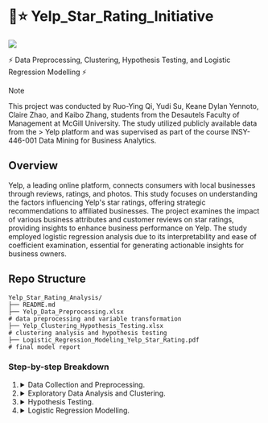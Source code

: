 # 📝⭐  Yelp_Star_Rating_Initiative
![](https://img.shields.io/badge/python-3.10%2B-blue?logo=Python)

⚡ Data Preprocessing, Clustering, Hypothesis Testing, and Logistic Regression Modelling ⚡

> [!NOTE]
> This project was conducted by Ruo-Ying Qi, Yudi Su, Keane Dylan Yennoto, Claire Zhao, and Kaibo Zhang, students from the Desautels Faculty of Management at McGill University. The study utilized publicly available data from the > Yelp platform and was supervised as part of the course INSY-446-001 Data Mining for Business Analytics.

## Overview
Yelp, a leading online platform, connects consumers with local businesses through reviews, ratings, and photos. This study focuses on understanding the factors influencing Yelp's star ratings, offering strategic recommendations to affiliated businesses. The project examines the impact of various business attributes and customer reviews on star ratings, providing insights to enhance business performance on Yelp. The study employed logistic regression analysis due to its interpretability and ease of coefficient examination, essential for generating actionable insights for business owners.

## Repo Structure
```
Yelp_Star_Rating_Analysis/
├── README.md
├── Yelp_Data_Preprocessing.xlsx                                          # data preprocessing and variable transformation
├── Yelp_Clustering_Hypothesis_Testing.xlsx                               # clustering analysis and hypothesis testing
├── Logistic_Regression_Modeling_Yelp_Star_Rating.pdf                     # final model report
```
### Step-by-step Breakdown

1. <details>
    <summary>Data Collection and Preprocessing.</summary>

    - The data utilized for this analysis comes from Yelp's public dataset, consisting of five distinct files capturing business information, reviews, and geographical data. Key preprocessing steps included:
        - Grouping businesses by continent using longitude and latitude coordinates to simplify the analysis.
        - Dropping rows with missing values in crucial columns, such as coordinates.
        - Transforming textual data from reviews into numerical metrics using the `TextBlob` package, focusing on sentiment polarity and subjectivity scores.

    **NOTE:** Data cleaning steps ensured the integrity and reliability of the dataset used for further analysis.

   </details>

2. <details>
    <summary>Exploratory Data Analysis and Clustering.</summary>

    - Initial exploratory data analysis helped to understand the distribution and characteristics of the dataset. The project employed k-means clustering with k=2 to identify potential regional differences across continents, resulting in no significant disparities between clusters.
    
    - The clustering analysis supported dividing star ratings into binary categories, setting a threshold at 4 to classify businesses as "positive."

   </details>

3. <details>
    <summary>Hypothesis Testing.</summary>

    - To validate our clustering results and other initial findings, several hypothesis tests were performed, including:
      - A chi-squared test to assess the distribution of businesses across continents, concluding no significant regional impact.
      
    Detailed testing rationales and outcomes are documented in the report.
   </details>

4. <details>
    <summary>Logistic Regression Modelling.</summary>

    - A logistic regression model was selected for its interpretability, focusing on predicting whether a business would achieve a rating of 4 or above. Key steps included:
      - Data scaling and standardization to prepare the inputs for modeling.
      - Addressing convergence issues by removing nearly unitary variables and refining predictor selections.

      **Final Model Equation:**
      ```
      logit(Probability of Positive Rating) = β0 + β1*Sentiment + β2*Check-ins + β3*ValetParking + ...
      ```
      - The model's results underscored sentiment scores as a primary driver of positive ratings, while features like valet parking had unexpected negative influences.

   </details>
